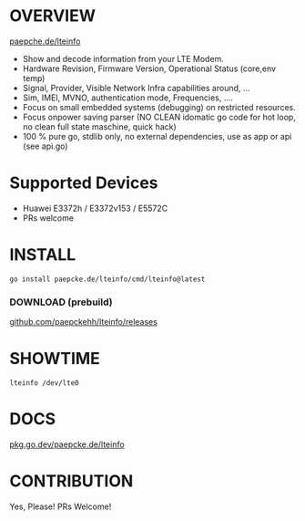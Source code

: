# OVERVIEW

[paepche.de/lteinfo](https://paepcke.de/lteinfo)

- Show and decode information from your LTE Modem.
- Hardware Revision, Firmware Version, Operational Status (core,env temp)
- Signal, Provider, Visible Network Infra capabilities around, ... 
- Sim, IMEI, MVNO, authentication mode, Frequencies, ....
- Focus on small embedded systems (debugging) on restricted resources.
- Focus onpower saving parser (NO CLEAN idomatic go code for hot loop, no clean full state maschine, quick hack)
- 100 % pure go, stdlib only, no external dependencies, use as app or api (see api.go)

# Supported Devices 

- Huawei E3372h / E3372v153 / E5572C
- PRs welcome 

# INSTALL
```
go install paepcke.de/lteinfo/cmd/lteinfo@latest
```

### DOWNLOAD (prebuild)

[github.com/paepckehh/lteinfo/releases](https://github.com/paepckehh/lteinfo/releases)

# SHOWTIME 

```Shell
lteinfo /dev/lte0
```
# DOCS

[pkg.go.dev/paepcke.de/lteinfo](https://pkg.go.dev/paepcke.de/lteinfo)

# CONTRIBUTION

Yes, Please! PRs Welcome! 
